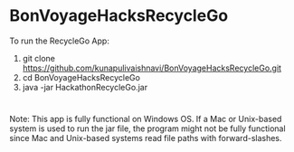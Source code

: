 # BonVoyageHacksRecycleGo
To run the RecycleGo App: 
1) git clone https://github.com/kunapulivaishnavi/BonVoyageHacksRecycleGo.git
2) cd BonVoyageHacksRecycleGo
3) java -jar HackathonRecycleGo.jar
#
Note:
This app is fully functional on Windows OS. If a Mac or Unix-based system is used to run the jar file, the program might not be fully functional since Mac and Unix-based systems read file paths with forward-slashes.
